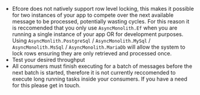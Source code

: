 - Efcore does not natively support row level locking, this makes it possible for two instances of your app to compete over the next available message to be processed, potentially wasting cycles. For this reason it is reccomended that you only use `AsyncMonolith.Ef` when you are running a single instance of your app OR for development purposes. Using `AsyncMonlith.PostgreSql` / `AsyncMonolith.MySql` / `AsyncMonolith.MsSql` / `AsyncMonolith.MariaDb` will allow the system to lock rows ensuring they are only retrieved and processed once.
- Test your desired throughput
- All consumers must finish executing for a batch of messages before the next batch is started, therefore it is not currently reccomended to execute long running tasks inside your consumers. If you have a need for this please get in touch.